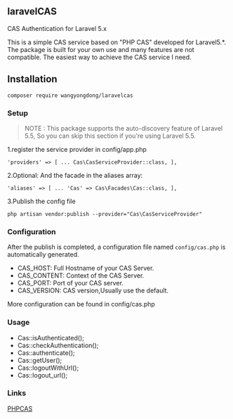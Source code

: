 ## laravelCAS
CAS Authentication for Laravel 5.x

This is a simple CAS service based on "PHP CAS" developed for Laravel5.*. 
The package is built for your own use and many features are not compatible. 
The easiest way to achieve the CAS service I need.

## Installation

`composer require wangyongdong/laravelcas`


### Setup
> NOTE : This package supports the auto-discovery feature of Laravel 5.5, So you can skip this section if you're using Laravel 5.5.

1.register the service provider in config/app.php

`
'providers' => [
     ...
     Cas\CasServiceProvider::class,
 ],
`

2.Optional: And the facade in the aliases array:

`
'aliases' => [
    ...
    'Cas' => Cas\Facades\Cas::class,
],
`

3.Publish the config file

`php artisan vendor:publish --provider="Cas\CasServiceProvider"`


### Configuration

After the publish is completed, a configuration file named `config/cas.php` is automatically generated.

- CAS_HOST: Full Hostname of your CAS Server.
- CAS_CONTENT: Context of the CAS Server.
- CAS_PORT: Port of your CAS server. 
- CAS_VERSION: CAS version,Usually use the default.

More configuration can be found in config/cas.php

### Usage

- Cas::isAuthenticated();
- Cas::checkAuthentication();
- Cas::authenticate();
- Cas::getUser();
- Cas::logoutWithUrl();
- Cas::logout_url();


### Links
[PHPCAS](https://github.com/apereo/phpCAS)